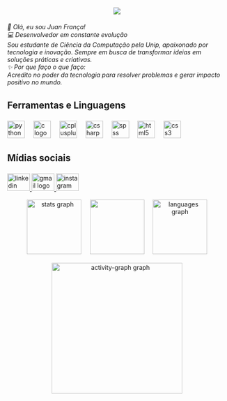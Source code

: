 <h1 align="center">
  <img src="https://readme-typing-svg.herokuapp.com/?font=Righteous&size=35&center=true&vCenter=true&width=500&height=70&duration=4000&lines=Seja+bem-vindo!+👋;+Me+chamo+Juan+França!;" />
</h1>

<h6 align="left">👋 Olá, eu sou Juan França!<br>💻 Desenvolvedor em constante evolução<br>Sou estudante de Ciência da Computação pela Unip, apaixonado por tecnologia e inovação. Sempre em busca de transformar ideias em soluções práticas e criativas.<br>✨ Por que faço o que faço:<br>Acredito no poder da tecnologia para resolver problemas e gerar impacto positivo no mundo.</h6>

###

<h2 align="left">Ferramentas e Linguagens</h2>

###

<div align="left">
  <img src="https://cdn.jsdelivr.net/gh/devicons/devicon/icons/python/python-original.svg" height="40" alt="python logo"  />
  <img width="12" />
  <img src="https://cdn.jsdelivr.net/gh/devicons/devicon/icons/c/c-original.svg" height="40" alt="c logo"  />
  <img width="12" />
  <img src="https://cdn.jsdelivr.net/gh/devicons/devicon/icons/cplusplus/cplusplus-original.svg" height="40" alt="cplusplus logo"  />
  <img width="12" />
  <img src="https://cdn.jsdelivr.net/gh/devicons/devicon/icons/csharp/csharp-original.svg" height="40" alt="csharp logo"  />
  <img width="12" />
  <img src="https://cdn.jsdelivr.net/gh/devicons/devicon/icons/spss/spss-original.svg" height="40" alt="spss logo"  />
  <img width="12" />
  <img src="https://cdn.jsdelivr.net/gh/devicons/devicon/icons/html5/html5-original.svg" height="40" alt="html5 logo"  />
  <img width="12" />
  <img src="https://cdn.jsdelivr.net/gh/devicons/devicon/icons/css3/css3-original.svg" height="40" alt="css3 logo"  />
</div>

###

<h2 align="left">Mídias sociais</h2>

###

<div align="left">
  <a href="https://www.linkedin.com/in/juan-frança-129b17240/" target="_blank">
    <img src="https://raw.githubusercontent.com/maurodesouza/profile-readme-generator/master/src/assets/icons/social/linkedin/default.svg" width="52" height="40" alt="linkedin logo"  />
  </a>
  <a href="mailto:juanf3030@gmail.com" target="_blank">
    <img src="https://raw.githubusercontent.com/maurodesouza/profile-readme-generator/master/src/assets/icons/social/gmail/default.svg" width="52" height="40" alt="gmail logo"  />
  </a>
  <a href="https://www.instagram.com/juan_f15/" target="_blank">
    <img src="https://raw.githubusercontent.com/maurodesouza/profile-readme-generator/master/src/assets/icons/social/instagram/default.svg" width="52" height="40" alt="instagram logo"  />
  </a>
</div> </br>


<div align="center">
  <img src="https://github-readme-stats.vercel.app/api?username=Juanf15&hide_title=false&hide_rank=false&show_icons=true&include_all_commits=false&count_private=true&disable_animations=false&theme=dracula&locale=en&hide_border=false&order=1" height="125" alt="stats graph"  /> &nbsp; &nbsp;
  <img style="margin-left=20px" height="125" src="https://media1.tenor.com/m/5ry-200hErMAAAAd/hacker-hacker-man.gif" /> &nbsp; &nbsp;
  <img src="https://github-readme-stats.vercel.app/api/top-langs?username=Juanf15&locale=en&hide_title=false&layout=compact&card_width=320&langs_count=12&theme=dracula&hide_border=false&order=2" height="125" alt="languages graph"  />
</div></br>

<div align="center">
  <img src="https://github-readme-activity-graph.vercel.app/graph?username=Juanf15&radius=16&theme=react&area=true&order=5" height="300" alt="activity-graph graph"  />
</div>

